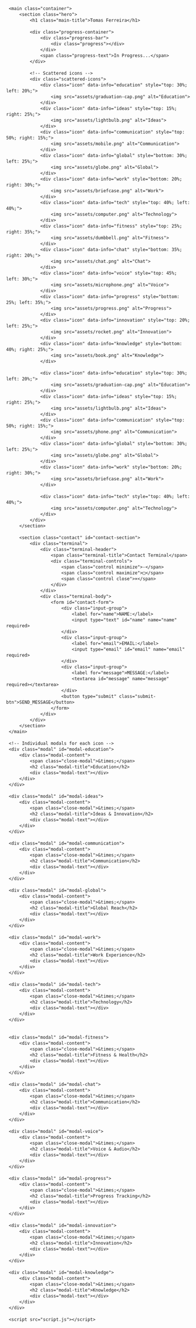 <html lang="en">
 <head>
     <meta charset="UTF-8">
     <meta name="viewport" content="width=device-width, initial-scale=1.0">
     <title>Tomas Ferreira - Digital Journey</title>
     <link rel="stylesheet" href="styles.css">
     <link href="https://fonts.googleapis.com/css2?family=Press+Start+2P&display=swap" rel="stylesheet">
 </head>
 <body>
     <div class="background-pattern"></div>
     
     <main class="container">
         <section class="hero">
             <h1 class="main-title">Tomas Ferreira</h1>
             
             <div class="progress-container">
                 <div class="progress-bar">
                     <div class="progress"></div>
                 </div>
                 <span class="progress-text">In Progress...</span>
             </div>
 
             <!-- Scattered icons -->
             <div class="scattered-icons">
                 <div class="icon" data-info="education" style="top: 30%; left: 20%;">
                     <img src="assets/graduation-cap.png" alt="Education">
                 </div>
                 <div class="icon" data-info="ideas" style="top: 15%; right: 25%;">
                     <img src="assets/lightbulb.png" alt="Ideas">
                 </div>
                 <div class="icon" data-info="communication" style="top: 50%; right: 15%;">
                     <img src="assets/mobile.png" alt="Communication">
                 </div>
                 <div class="icon" data-info="global" style="bottom: 30%; left: 25%;">
                     <img src="assets/globe.png" alt="Global">
                 </div>
                 <div class="icon" data-info="work" style="bottom: 20%; right: 30%;">
                     <img src="assets/briefcase.png" alt="Work">
                 </div>
                 <div class="icon" data-info="tech" style="top: 40%; left: 40%;">
                     <img src="assets/computer.png" alt="Technology">
                 </div>
                 <div class="icon" data-info="fitness" style="top: 25%; right: 35%;">
                     <img src="assets/dumbbell.png" alt="Fitness">
                 </div>
                 <div class="icon" data-info="chat" style="bottom: 35%; right: 20%;">
                     <img src="assets/chat.png" alt="Chat">
                 </div>
                 <div class="icon" data-info="voice" style="top: 45%; left: 30%;">
                     <img src="assets/microphone.png" alt="Voice">
                 </div>
                 <div class="icon" data-info="progress" style="bottom: 25%; left: 35%;">
                     <img src="assets/progress.png" alt="Progress">
                 </div>
                 <div class="icon" data-info="innovation" style="top: 20%; left: 25%;">
                     <img src="assets/rocket.png" alt="Innovation">
                 </div>
                 <div class="icon" data-info="knowledge" style="bottom: 40%; right: 25%;">
                     <img src="assets/book.png" alt="Knowledge">
                 </div>
 
                 <div class="icon" data-info="education" style="top: 30%; left: 20%;">
                     <img src="assets/graduation-cap.png" alt="Education">
                 </div>
                 <div class="icon" data-info="ideas" style="top: 15%; right: 25%;">
                     <img src="assets/lightbulb.png" alt="Ideas">
                 </div>
                 <div class="icon" data-info="communication" style="top: 50%; right: 15%;">
                     <img src="assets/phone.png" alt="Communication">
                 </div>
                 <div class="icon" data-info="global" style="bottom: 30%; left: 25%;">
                     <img src="assets/globe.png" alt="Global">
                 </div>
                 <div class="icon" data-info="work" style="bottom: 20%; right: 30%;">
                     <img src="assets/briefcase.png" alt="Work">
                 </div>
                 
                 <div class="icon" data-info="tech" style="top: 40%; left: 40%;">
                     <img src="assets/computer.png" alt="Technology">
                 </div>
             </div>
         </section>
 
         <section class="contact" id="contact-section">
             <div class="terminal">
                 <div class="terminal-header">
                     <span class="terminal-title">Contact Terminal</span>
                     <div class="terminal-controls">
                         <span class="control minimize">-</span>
                         <span class="control maximize">□</span>
                         <span class="control close">×</span>
                     </div>
                 </div>
                 <div class="terminal-body">
                     <form id="contact-form">
                         <div class="input-group">
                             <label for="name">NAME:</label>
                             <input type="text" id="name" name="name" required>
                         </div>
                         <div class="input-group">
                             <label for="email">EMAIL:</label>
                             <input type="email" id="email" name="email" required>
                         </div>
                         <div class="input-group">
                             <label for="message">MESSAGE:</label>
                             <textarea id="message" name="message" required></textarea>
                         </div>
                         <button type="submit" class="submit-btn">SEND_MESSAGE</button>
                     </form>
                 </div>
             </div>
         </section>
     </main>
 
     <!-- Individual modals for each icon -->
     <div class="modal" id="modal-education">
         <div class="modal-content">
             <span class="close-modal">&times;</span>
             <h2 class="modal-title">Education</h2>
             <div class="modal-text"></div>
         </div>
     </div>
 
     <div class="modal" id="modal-ideas">
         <div class="modal-content">
             <span class="close-modal">&times;</span>
             <h2 class="modal-title">Ideas & Innovation</h2>
             <div class="modal-text"></div>
         </div>
     </div>
 
     <div class="modal" id="modal-communication">
         <div class="modal-content">
             <span class="close-modal">&times;</span>
             <h2 class="modal-title">Communication</h2>
             <div class="modal-text"></div>
         </div>
     </div>
 
     <div class="modal" id="modal-global">
         <div class="modal-content">
             <span class="close-modal">&times;</span>
             <h2 class="modal-title">Global Reach</h2>
             <div class="modal-text"></div>
         </div>
     </div>
 
     <div class="modal" id="modal-work">
         <div class="modal-content">
             <span class="close-modal">&times;</span>
             <h2 class="modal-title">Work Experience</h2>
             <div class="modal-text"></div>
         </div>
     </div>
 
     <div class="modal" id="modal-tech">
         <div class="modal-content">
             <span class="close-modal">&times;</span>
             <h2 class="modal-title">Technology</h2>
             <div class="modal-text"></div>
         </div>
     </div>
 
 
     <div class="modal" id="modal-fitness">
         <div class="modal-content">
             <span class="close-modal">&times;</span>
             <h2 class="modal-title">Fitness & Health</h2>
             <div class="modal-text"></div>
         </div>
     </div>
 
     <div class="modal" id="modal-chat">
         <div class="modal-content">
             <span class="close-modal">&times;</span>
             <h2 class="modal-title">Communication</h2>
             <div class="modal-text"></div>
         </div>
     </div>
 
     <div class="modal" id="modal-voice">
         <div class="modal-content">
             <span class="close-modal">&times;</span>
             <h2 class="modal-title">Voice & Audio</h2>
             <div class="modal-text"></div>
         </div>
     </div>
 
     <div class="modal" id="modal-progress">
         <div class="modal-content">
             <span class="close-modal">&times;</span>
             <h2 class="modal-title">Progress Tracking</h2>
             <div class="modal-text"></div>
         </div>
     </div>
 
     <div class="modal" id="modal-innovation">
         <div class="modal-content">
             <span class="close-modal">&times;</span>
             <h2 class="modal-title">Innovation</h2>
             <div class="modal-text"></div>
         </div>
     </div>
 
     <div class="modal" id="modal-knowledge">
         <div class="modal-content">
             <span class="close-modal">&times;</span>
             <h2 class="modal-title">Knowledge</h2>
             <div class="modal-text"></div>
         </div>
     </div>
 
     <script src="script.js"></script>
 </body>
 </html>
